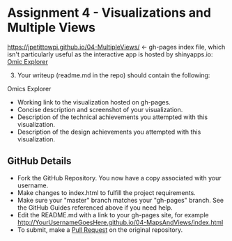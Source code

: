 Assignment 4 - Visualizations and Multiple Views  
===

https://jpetittowpi.github.io/04-MultipleViews/ <- gh-pages index file, which isn't particularly useful as the interactive app is hosted by shinyapps.io: [Omic Explorer](https://jtourtellottewpi.shinyapps.io/omic_explorer/)

3. Your writeup (readme.md in the repo) should contain the following:

Omics Explorer


- Working link to the visualization hosted on gh-pages.
- Concise description and screenshot of your visualization.
- Description of the technical achievements you attempted with this visualization.
- Description of the design achievements you attempted with this visualization.

GitHub Details
---

- Fork the GitHub Repository. You now have a copy associated with your username.
- Make changes to index.html to fulfill the project requirements. 
- Make sure your "master" branch matches your "gh-pages" branch. See the GitHub Guides referenced above if you need help.
- Edit the README.md with a link to your gh-pages site, for example http://YourUsernameGoesHere.github.io/04-MapsAndViews/index.html
- To submit, make a [Pull Request](https://help.github.com/articles/using-pull-requests/) on the original repository.
